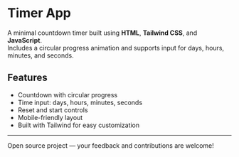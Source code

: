 # Timer App

A minimal countdown timer built using **HTML**, **Tailwind CSS**, and **JavaScript**.  
Includes a circular progress animation and supports input for days, hours, minutes, and seconds.

## Features

- Countdown with circular progress  
- Time input: days, hours, minutes, seconds  
- Reset and start controls  
- Mobile-friendly layout  
- Built with Tailwind for easy customization  

---

Open source project — your feedback and contributions are welcome!
